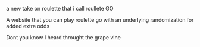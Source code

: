 a new take on roulette that i call roullete GO

A website that you can play roulette go with an underlying randomization for added extra odds

Dont you know I heard throught the grape vine
